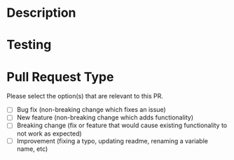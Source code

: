 # Description

<!-- Please provide a general summary of your PR changes and link any related issues or other pull requests. -->

# Testing

<!--
Please provide details on how you tested this code. See below.

- All pull requests must be tested (unit tests where possible with accompanying cassettes, or provide a screenshot of end-to-end testing when unit tests are not possible)
- New features must get a new unit test
- Bug fixes/refactors must re-record existing cassettes 
-->

# Pull Request Type

Please select the option(s) that are relevant to this PR.

- [ ] Bug fix (non-breaking change which fixes an issue)
- [ ] New feature (non-breaking change which adds functionality)
- [ ] Breaking change (fix or feature that would cause existing functionality to not work as expected)
- [ ] Improvement (fixing a typo, updating readme, renaming a variable name, etc)
